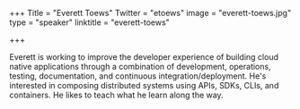 +++
Title = "Everett Toews"
Twitter = "etoews"
image = "everett-toews.jpg"
type = "speaker"
linktitle = "everett-toews"

+++

Everett is working to improve the developer experience of building cloud native applications through a combination of development, operations, testing, documentation, and continuous integration/deployment. He's interested in composing distributed systems using APIs, SDKs, CLIs, and containers. He likes to teach what he learn along the way.
